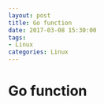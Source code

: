 ```yaml
---
layout: post
title: Go function
date: 2017-03-08 15:30:00
tags:
- Linux
categories: Linux
---
```


# Go function


